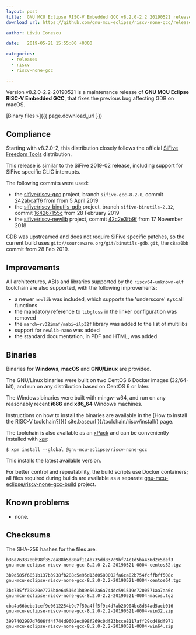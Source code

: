 ```yaml
---
layout: post
title:  GNU MCU Eclipse RISC-V Embedded GCC v8.2.0-2.2 20190521 released
download_url: https://github.com/gnu-mcu-eclipse/riscv-none-gcc/releases/tag/v8.2.0-2.2-20190521/

author: Liviu Ionescu

date:   2019-05-21 15:55:00 +0300

categories:
  - releases
  - riscv
  - riscv-none-gcc

---
```


Version v8.2.0-2.2-20190521 is a maintenance release of **GNU MCU Eclipse 
RISC-V Embedded GCC**, that fixes the previous bug affecting GDB on macOS.

[Binary files »]({{ page.download_url }})

## Compliance

Starting with v8.2.0-2, this distribution closely follows the official 
[SiFive](https://www.sifive.com) 
[Freedom Tools](https://github.com/sifive/freedom-tools) distribution.

This release is similar to the SiFive 2019-02 release, including support for 
SiFive specific CLIC interrupts.

The following commits were used:

- the [sifive/riscv-gcc](https://github.com/sifive/riscv-gcc) project, 
branch `sifive-gcc-8.2.0`, commit
[242abcaff6](https://github.com/sifive/riscv-gcc/tree/242abcaff697d0a1ea12dccc975465e1bfeb8331)
from from 5 April 2019
- the [sifive/riscv-binutils-gdb](https://github.com/sifive/riscv-binutils-gdb) 
project, branch `sifive-binutils-2.32`, commit 
[164267155c](https://github.com/sifive/riscv-binutils-gdb/tree/164267155c96f91472a539ca78ac919993bc5b4e)
from 28 February 2019
- the [sifive/riscv-newlib](https://github.com/sifive/riscv-newlib) project,
commit [42c2e3fb9f](https://github.com/sifive/riscv-newlib/tree/42c2e3fb9f557d59b76d1a64bb6fb32707ff4530)
from 17 November 2018

GDB was upstreamed and does not require SiFive specific patches, 
so the current build uses 
`git://sourceware.org/git/binutils-gdb.git`, the `c8aa0bb` commit from 
28 Feb 2019.

## Improvements

All architectures, ABIs and libraries supported by the `riscv64-unknown-elf` 
toolchain are also supported, with the following improvements:

* a newer `newlib` was included, which supports the 'underscore' syscall functions
* the mandatory reference to `libgloss` in the linker configuration was removed
* the `march=rv32imaf/mabi=ilp32f` library was added to the list of multilibs
* support for `newlib-nano` was added
* the standard documentation, in PDF and HTML, was added

## Binaries

Binaries for **Windows**, **macOS** and **GNU/Linux** are provided.

The GNU/Linux binaries were built on two CentOS 6 Docker images (32/64-bit), 
and run on any distribution based on CentOS 6 or later.

The Windows binaries were built with mingw-w64, and run on any reasonably 
recent **i686** and **x86_64** Windows machines.

Instructions on how to install the binaries are available in the 
[How to install the RISC-V toolchain?]({{ site.baseurl }}/toolchain/riscv/install/) 
page.

The toolchain is also available as an 
[xPack](https://www.npmjs.com/package/@gnu-mcu-eclipse/riscv-none-gcc) 
and can be conveniently installed with 
[`xpm`](https://www.npmjs.com/package/xpm):

```console
$ xpm install --global @gnu-mcu-eclipse/riscv-none-gcc
```

This installs the latest available version.

For better control and repeatability, the build scripts use Docker 
containers; all files required during builds are available as a separate 
[gnu-mcu-eclipse/riscv-none-gcc-build](https://github.com/gnu-mcu-eclipse/riscv-none-gcc-build) 
project. 

## Known problems

* none.

## Checksums

The SHA-256 hashes for the files are:

```console
b36a7633780b98f357ea88b5d80af114b735dd837c9bf74c1d5ba436d2e5def3 
gnu-mcu-eclipse-riscv-none-gcc-8.2.0-2.2-20190521-0004-centos32.tgz

3b9d585f6851b137b3938fb288c5e95d13d0580002fa6ca82b754fcffbff508c 
gnu-mcu-eclipse-riscv-none-gcc-8.2.0-2.2-20190521-0004-centos64.tgz

3bc735ff39820e7775b8e64516d1b89e562a6a744dc591519e7200571aa7aa6c 
gnu-mcu-eclipse-riscv-none-gcc-8.2.0-2.2-20190521-0004-macos.tgz

cba4a66bebc1cef9c0612254b9c7f50a4ff5f9c4d7ab20904bc8d64ad5acb016 
gnu-mcu-eclipse-riscv-none-gcc-8.2.0-2.2-20190521-0004-win32.zip

3997402997d7606ff4f744d9602ec098f269c0df23bcce8117aff29cd46df971 
gnu-mcu-eclipse-riscv-none-gcc-8.2.0-2.2-20190521-0004-win64.zip
```
